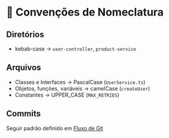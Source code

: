 # 📝 Convenções de Nomeclatura

## Diretórios
- kebab-case → `user-controller`, `product-service`

## Arquivos
- Classes e Interfaces → PascalCase (`UserService.ts`)
- Objetos, funções, variáveis → camelCase (`createUser`)
- Constantes → UPPER_CASE (`MAX_RETRIES`)

## Commits
Seguir padrão definido em [Fluxo de Git](./fluxo-git.md)
